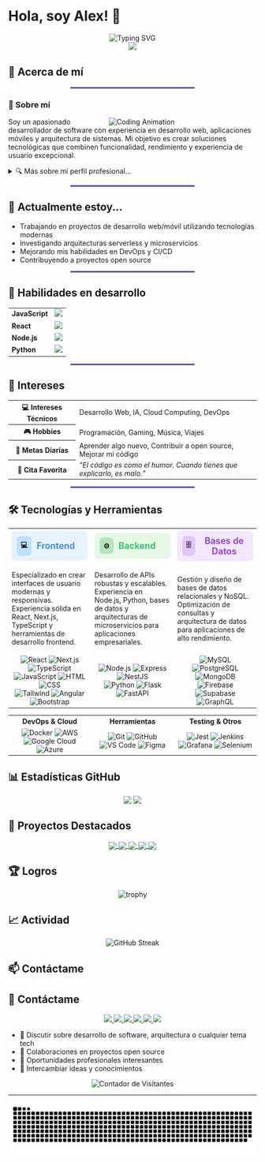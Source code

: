 # Hola, soy Alex! 👋

<div align="center">
  <img src="https://readme-typing-svg.herokuapp.com?font=Fira+Code&size=32&duration=2800&pause=2000&color=7E3ACE&center=true&vCenter=true&width=600&lines=Desarrollador+de+Software;Apasionado+por+la+tecnología;¡Siempre+aprendiendo!" alt="Typing SVG" />
</div>


<div align="center">
  <img src="https://user-images.githubusercontent.com/73097560/115834477-dbab4500-a447-11eb-908a-139a6edaec5c.gif">
</div>

## 📌 Acerca de mí

<div align="center">
  <hr style="width: 50%; border-top: 2px solid #6C63FF;">
</div>

### 🚀 Sobre mí
<img align="right" src="https://github.com/Adam-pw/Adam-pw/blob/main/animation_500_kxa883sd.gif" alt="Coding Animation" width="300" />

Soy un apasionado desarrollador de software con experiencia en desarrollo web, aplicaciones móviles y arquitectura de sistemas. Mi objetivo es crear soluciones tecnológicas que combinen funcionalidad, rendimiento y experiencia de usuario excepcional.

<details>
<summary>🔍 Más sobre mi perfil profesional...</summary>
<br>

- 💼 Especializado en desarrollo fullstack con enfoque en soluciones escalables
- 🎓 Formación continua en tecnologías emergentes y mejores prácticas
- 💡 Enfoque orientado a soluciones y arquitecturas limpias
- 👥 Experiencia en liderazgo técnico y mentoría de equipos
</details>

<div align="center">
  <hr style="width: 50%; border-top: 2px solid #6C63FF;">
</div>

## 📌 Actualmente estoy...

- Trabajando en proyectos de desarrollo web/móvil utilizando tecnologías modernas
- Investigando arquitecturas serverless y microservicios
- Mejorando mis habilidades en DevOps y CI/CD
- Contribuyendo a proyectos open source

<div align="center">
  <hr style="width: 50%; border-top: 2px solid #6C63FF;">
</div>

## 📌 Habilidades en desarrollo

<div align="center">
  <table>
    <tr>
      <td><b>JavaScript</b></td>
      <td>
        <img src="https://img.shields.io/badge/%E2%98%85%E2%98%85%E2%98%85%E2%98%85%E2%98%85%E2%98%85%E2%98%85%E2%98%85%E2%98%85%E2%97%8B-90%25-yellow?style=flat-square&labelColor=black" />
      </td>
    </tr>
    <tr>
      <td><b>React</b></td>
      <td>
        <img src="https://img.shields.io/badge/%E2%98%85%E2%98%85%E2%98%85%E2%98%85%E2%98%85%E2%98%85%E2%98%85%E2%98%85%E2%97%8B%E2%97%8B-85%25-blue?style=flat-square&labelColor=black" />
      </td>
    </tr>
    <tr>
      <td><b>Node.js</b></td>
      <td>
        <img src="https://img.shields.io/badge/%E2%98%85%E2%98%85%E2%98%85%E2%98%85%E2%98%85%E2%98%85%E2%98%85%E2%97%8B%E2%97%8B%E2%97%8B-75%25-green?style=flat-square&labelColor=black" />
      </td>
    </tr>
    <tr>
      <td><b>Python</b></td>
      <td>
        <img src="https://img.shields.io/badge/%E2%98%85%E2%98%85%E2%98%85%E2%98%85%E2%98%85%E2%98%85%E2%98%85%E2%98%85%E2%97%8B%E2%97%8B-80%25-blueviolet?style=flat-square&labelColor=black" />
      </td>
    </tr>
  </table>
</div>

<div align="center">
  <hr style="width: 50%; border-top: 2px solid #6C63FF;">
</div>

## 📌 Intereses

<table align="center">
  <tr>
    <th>💻 Intereses Técnicos</th>
    <td>Desarrollo Web, IA, Cloud Computing, DevOps</td>
  </tr>
  <tr>
    <th>🎮 Hobbies</th>
    <td>Programación, Gaming, Música, Viajes</td>
  </tr>
  <tr>
    <th>📝 Metas Diarias</th>
    <td>Aprender algo nuevo, Contribuir a open source, Mejorar mi código</td>
  </tr>
  <tr>
    <th>💭 Cita Favorita</th>
    <td><i>"El código es como el humor. Cuando tienes que explicarlo, es malo."</i></td>
  </tr>
</table>

<div align="center">
  <hr style="width: 50%; border-top: 2px solid #6C63FF;">
</div>

## 🛠️ Tecnologías y Herramientas

<table>
  <tr>
    <th width="33%">
      <div style="background-color: #e6f3ff; padding: 10px; border-radius: 8px; display: flex; align-items: center;">
        <span style="background-color: #bde0fe; border-radius: 8px; padding: 8px; margin-right: 10px;">💻</span>
        <span style="color: #3b82f6; font-size: 18px; font-weight: 600;">Frontend</span>
      </div>
    </th>
    <th width="33%">
      <div style="background-color: #e7f8e9; padding: 10px; border-radius: 8px; display: flex; align-items: center;">
        <span style="background-color: #b5e6b9; border-radius: 8px; padding: 8px; margin-right: 10px;">⚙️</span>
        <span style="color: #22c55e; font-size: 18px; font-weight: 600;">Backend</span>
      </div>
    </th>
    <th width="33%">
      <div style="background-color: #f3e8fd; padding: 10px; border-radius: 8px; display: flex; align-items: center;">
        <span style="background-color: #e0c6f9; border-radius: 8px; padding: 8px; margin-right: 10px;">🗄️</span>
        <span style="color: #9333ea; font-size: 18px; font-weight: 600;">Bases de Datos</span>
      </div>
    </th>
  </tr>
  <tr>
    <td>
      <p>Especializado en crear interfaces de usuario modernas y responsivas. Experiencia sólida en React, Next.js, TypeScript y herramientas de desarrollo frontend.</p>
    </td>
    <td>
      <p>Desarrollo de APIs robustas y escalables. Experiencia en Node.js, Python, bases de datos y arquitecturas de microservicios para aplicaciones empresariales.</p>
    </td>
    <td>
      <p>Gestión y diseño de bases de datos relacionales y NoSQL. Optimización de consultas y arquitectura de datos para aplicaciones de alto rendimiento.</p>
    </td>
  </tr>
  <tr>
    <td align="center">
      <img src="https://skillicons.dev/icons?i=react" width="40" height="40" alt="React"/>
      <img src="https://skillicons.dev/icons?i=nextjs" width="40" height="40" alt="Next.js"/>
      <img src="https://skillicons.dev/icons?i=ts" width="40" height="40" alt="TypeScript"/>
      <br/>
      <img src="https://skillicons.dev/icons?i=js" width="40" height="40" alt="JavaScript"/>
      <img src="https://skillicons.dev/icons?i=html" width="40" height="40" alt="HTML"/>
      <img src="https://skillicons.dev/icons?i=css" width="40" height="40" alt="CSS"/>
      <br/>
      <img src="https://skillicons.dev/icons?i=tailwind" width="40" height="40" alt="Tailwind"/>
      <img src="https://skillicons.dev/icons?i=angular" width="40" height="40" alt="Angular"/>
      <img src="https://skillicons.dev/icons?i=bootstrap" width="40" height="40" alt="Bootstrap"/>
    </td>
    <td align="center">
      <img src="https://skillicons.dev/icons?i=nodejs" width="40" height="40" alt="Node.js"/>
      <img src="https://skillicons.dev/icons?i=express" width="40" height="40" alt="Express"/>
      <img src="https://skillicons.dev/icons?i=nestjs" width="40" height="40" alt="NestJS"/>
      <br/>
      <img src="https://skillicons.dev/icons?i=python" width="40" height="40" alt="Python"/>
      <img src="https://skillicons.dev/icons?i=flask" width="40" height="40" alt="Flask"/>
      <img src="https://skillicons.dev/icons?i=fastapi" width="40" height="40" alt="FastAPI"/>
    </td>
    <td align="center">
      <img src="https://skillicons.dev/icons?i=mysql" width="40" height="40" alt="MySQL"/>
      <img src="https://skillicons.dev/icons?i=postgres" width="40" height="40" alt="PostgreSQL"/>
      <img src="https://skillicons.dev/icons?i=mongodb" width="40" height="40" alt="MongoDB"/>
      <br/>
      <img src="https://skillicons.dev/icons?i=firebase" width="40" height="40" alt="Firebase"/>
      <img src="https://skillicons.dev/icons?i=supabase" width="40" height="40" alt="Supabase"/>
      <img src="https://skillicons.dev/icons?i=graphql" width="40" height="40" alt="GraphQL"/>
    </td>
  </tr>
</table>

<table>
  <tr>
    <th width="33%" align="center">DevOps & Cloud</th>
    <th width="33%" align="center">Herramientas</th>
    <th width="33%" align="center">Testing & Otros</th>
  </tr>
  <tr>
    <td align="center">
      <img src="https://skillicons.dev/icons?i=docker" width="40" height="40" alt="Docker"/>
      <img src="https://skillicons.dev/icons?i=aws" width="40" height="40" alt="AWS"/>
      <br/>
      <img src="https://skillicons.dev/icons?i=gcp" width="40" height="40" alt="Google Cloud"/>
      <img src="https://skillicons.dev/icons?i=azure" width="40" height="40" alt="Azure"/>
    </td>
    <td align="center">
      <img src="https://skillicons.dev/icons?i=git" width="40" height="40" alt="Git"/>
      <img src="https://skillicons.dev/icons?i=github" width="40" height="40" alt="GitHub"/>
      <br/>
      <img src="https://skillicons.dev/icons?i=vscode" width="40" height="40" alt="VS Code"/>
      <img src="https://skillicons.dev/icons?i=figma" width="40" height="40" alt="Figma"/>
    </td>
    <td align="center">
      <img src="https://skillicons.dev/icons?i=jest" width="40" height="40" alt="Jest"/>
      <img src="https://skillicons.dev/icons?i=jenkins" width="40" height="40" alt="Jenkins"/>
      <br/>
      <img src="https://skillicons.dev/icons?i=grafana" width="40" height="40" alt="Grafana"/>
      <img src="https://skillicons.dev/icons?i=selenium" width="40" height="40" alt="Selenium"/>
    </td>
  </tr>
</table>

## 📊 Estadísticas GitHub

<div align="center">
  <img height="180em" src="https://github-readme-stats.vercel.app/api?username=AlexiP18&show_icons=true&theme=tokyonight&include_all_commits=true&count_private=true"/>
  <img height="180em" src="https://github-readme-stats.vercel.app/api/top-langs/?username=AlexiP18&layout=compact&langs_count=7&theme=tokyonight"/>
</div>

## 🚀 Proyectos Destacados

<div align="center">
  <a href="https://github.com/AlexiP18/Ecommerce-Spring-Boot">
    <img align="center" src="https://github-readme-stats.vercel.app/api/pin/?username=AlexiP18&repo=Ecommerce-Spring-Boot&theme=tokyonight" />
  </a>
  <a href="https://github.com/AlexiP18/ECommerce-Angular-Material">
    <img align="center" src="https://github-readme-stats.vercel.app/api/pin/?username=AlexiP18&repo=ECommerce-Angular-Material&theme=tokyonight" />
  </a>
  <a href="https://github.com/AlexiP18/sistemaEventosFrontend">
    <img align="center" src="https://github-readme-stats.vercel.app/api/pin/?username=AlexiP18&repo=sistemaEventosFrontend&theme=tokyonight" />   
  </a>
  <a href="https://github.com/AlexiP18/sistemaEventosBackend">
    <img align="center" src="https://github-readme-stats.vercel.app/api/pin/?username=AlexiP18&repo=sistemaEventosBackend&theme=tokyonight" />
  </a>
  <a href="https://github.com/AlexiP18/FlightBookings">
    <img align="center" src="https://github-readme-stats.vercel.app/api/pin/?username=AlexiP18&repo=FlightBookings&theme=tokyonight" />
  </a>
</div>

## 🏆 Logros

<div align="center">
  <img src="https://github-profile-trophy.vercel.app/?username=AlexiP18&theme=tokyonight&row=1&column=6&margin-w=15" alt="trophy" />
</div>

## 📈 Actividad

<div align="center">
  <img src="https://github-readme-streak-stats.herokuapp.com/?user=AlexiP18&theme=tokyonight" alt="GitHub Streak" />
</div>

## 📫 Contáctame

## 📌 Contáctame

<div align="center">
  <a href="joelpstudy10@gmail.com">
    <img src="https://img.shields.io/badge/-Gmail-D14836?style=for-the-badge&logo=Gmail&logoColor=white"/>
  </a>
  <a href="mailto:apoaquiza6287@uta.edu.ec">
    <img src="https://img.shields.io/badge/-Outlook-0078D4?style=for-the-badge&logo=microsoft-outlook&logoColor=white"/>
  </a>
  <a href="https://www.linkedin.com/in/joel-pe%C3%B1aloza-31b536355/">
    <img src="https://img.shields.io/badge/-LinkedIn-0077B5?style=for-the-badge&logo=Linkedin&logoColor=white"/>
  </a>
  <a href="https://x.com/AlejoPPStudy">
    <img src="https://img.shields.io/badge/-Twitter-1DA1F2?style=for-the-badge&logo=Twitter&logoColor=white"/>
  </a>
  <a href="https://www.facebook.com/profile.php?id=61573987980468">
    <img src="https://img.shields.io/badge/-Facebook-1877F2?style=for-the-badge&logo=Facebook&logoColor=white"/>
  </a>
  <a href="https://wa.link/gqwair">
    <img src="https://img.shields.io/badge/-WhatsApp-25D366?style=for-the-badge&logo=WhatsApp&logoColor=white"/>
  </a>
</div>

- 💬 Discutir sobre desarrollo de software, arquitectura o cualquier tema tech
- 🤝 Colaboraciones en proyectos open source
- 🎯 Oportunidades profesionales interesantes
- 🧠 Intercambiar ideas y conocimientos

<!-- Contador de visitantes -->
<div align="center">
  <img src="https://profile-counter.glitch.me/{AlexiP18}/count.svg" alt="Contador de Visitantes" />
</div>

---

<div align="center">
  <img src="https://raw.githubusercontent.com/platane/snk/output/github-contribution-grid-snake-dark.svg" alt="Snake animation" />
</div>
